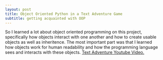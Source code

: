 ```yaml
---
layout: post
title: Object Oriented Python in a Text Adventure Game
subtitle: getting acquainted with OOP
---
```



So I learned a lot about object oriented programming on this project, specifically how objects interact with one another and how to create usable objects as well as inheritence.
The most important part was that I learned how objects work for human readability and how the programming language sees and interacts with these objects.
[Text Adventure Youtube Video.](https://www.youtube.com/watch?v=aFMCtogCil8)
